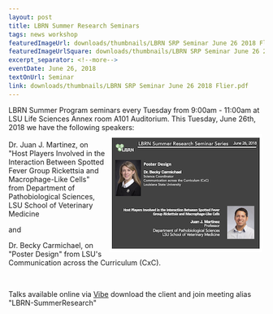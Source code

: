 ```yaml
---
layout: post
title: LBRN Summer Research Seminars
tags: news workshop
featuredImageUrl: downloads/thumbnails/LBRN SRP Seminar June 26 2018 Flier.png
featuredImageUrlSquare: downloads/thumbnails/LBRN SRP Seminar June 26 2018 Flier.png
excerpt_separator: <!--more-->
eventDate: June 26, 2018
textOnUrl: Seminar
link: downloads/thumbnails/LBRN SRP Seminar June 26 2018 Flier.pdf
---
```

<p>LBRN Summer Program seminars every Tuesday from 9:00am - 11:00am at LSU Life Sciences Annex room A101 Auditorium. This Tuesday, June 26th, 2018 we have the following speakers:<!--more--> <br><a href="/downloads/LBRN SRP Seminar June 26 2018 Flier.pdf"><img src="/downloads/thumbnails/LBRN SRP Seminar June 26 2018 Flier thumb.png" style="float: right" margin="20" hspace="5" vspace="5"></a><br>Dr. Juan J. Martinez, on "Host Players Involved in the Interaction Between Spotted Fever
Group Rickettsia and Macrophage-Like Cells" from Department of Pathobiological Sciences, LSU School of Veterinary Medicine</p><p>and </p><p>Dr. Becky Carmichael, on "Poster Design" from LSU's Communication across the Curriculum (CxC).</p>
<br>
<p>Talks available online via <a class="button" href="{{ "https://vibe.ezuce.com" }}">Vibe</a> download the client and join meeting alias "LBRN-SummerResearch"</p>
